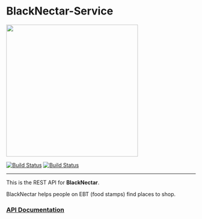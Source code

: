 BlackNectar-Service
=====================

<img src="https://raw.githubusercontent.com/BlackWholeLabs/BlackNectar-iOS/develop/Design/Logo/Icon-Original.png" width="350"> </img>

[![Build Status](http://jenkins.redroma.tech/job/BlackNectarService/badge/icon)](http://jenkins.redroma.tech/job/BlackNectarService/)
[![Build Status](https://travis-ci.org/BlackWholeLabs/BlackNectar-Service.svg?branch=develop)](https://travis-ci.org/BlackWholeLabs/BlackNectar-Service)

---

This is the REST API for **BlackNectar**.

BlackNectar helps people on EBT (food stamps) find places to shop.

### [API Documentation](http://docs.blacknectarapi.apiary.io/#)
